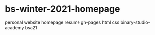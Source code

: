 # bs-winter-2021-homepage
personal website homepage resume gh-pages html css binary-studio-academy bsa21
